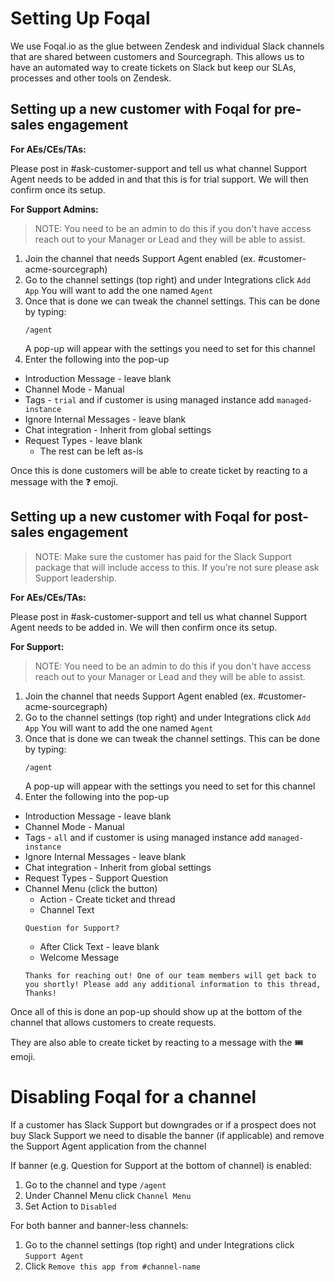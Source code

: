 # Setting Up Foqal

We use Foqal.io as the glue between Zendesk and individual Slack channels that are shared between customers and Sourcegraph.
This allows us to have an automated way to create tickets on Slack but keep our SLAs, processes and other tools on Zendesk.

## Setting up a new customer with Foqal for pre-sales engagement

**For AEs/CEs/TAs:**

Please post in #ask-customer-support and tell us what channel Support Agent needs to be added in and that this is for trial support.
We will then confirm once its setup.

**For Support Admins:**

> NOTE: You need to be an admin to do this if you don't have access reach out to your Manager or Lead and they will be able to assist.

1. Join the channel that needs Support Agent enabled (ex. #customer-acme-sourcegraph)
1. Go to the channel settings (top right) and under Integrations click `Add App`
   You will want to add the one named `Agent`
1. Once that is done we can tweak the channel settings. This can be done by typing:
   ```
   /agent
   ```
   A pop-up will appear with the settings you need to set for this channel
1. Enter the following into the pop-up

- Introduction Message - leave blank
- Channel Mode - Manual
- Tags - `trial` and if customer is using managed instance add `managed-instance`
- Ignore Internal Messages - leave blank
- Chat integration - Inherit from global settings
- Request Types - leave blank
  - The rest can be left as-is

Once this is done customers will be able to create ticket by reacting to a message with the ❓ emoji.

## Setting up a new customer with Foqal for post-sales engagement

> NOTE: Make sure the customer has paid for the Slack Support package that will include access to this. If you're not sure please ask Support leadership.

**For AEs/CEs/TAs:**

Please post in #ask-customer-support and tell us what channel Support Agent needs to be added in.
We will then confirm once its setup.

**For Support:**

> NOTE: You need to be an admin to do this if you don't have access reach out to your Manager or Lead and they will be able to assist.

1. Join the channel that needs Support Agent enabled (ex. #customer-acme-sourcegraph)
1. Go to the channel settings (top right) and under Integrations click `Add App`
   You will want to add the one named `Agent`
1. Once that is done we can tweak the channel settings. This can be done by typing:
   ```
   /agent
   ```
   A pop-up will appear with the settings you need to set for this channel
1. Enter the following into the pop-up

- Introduction Message - leave blank
- Channel Mode - Manual
- Tags - `all` and if customer is using managed instance add `managed-instance`
- Ignore Internal Messages - leave blank
- Chat integration - Inherit from global settings
- Request Types - Support Question
- Channel Menu (click the button)
  - Action - Create ticket and thread
  - Channel Text
  ```
  Question for Support?
  ```
  - After Click Text - leave blank
  - Welcome Message
  ```
  Thanks for reaching out! One of our team members will get back to you shortly! Please add any additional information to this thread, Thanks!
  ```

Once all of this is done an pop-up should show up at the bottom of the channel that allows customers to create requests.

They are also able to create ticket by reacting to a message with the 🎟️ emoji.

# Disabling Foqal for a channel

If a customer has Slack Support but downgrades or if a prospect does not buy Slack Support we need to disable the banner (if applicable) and remove the Support Agent application from the channel

If banner (e.g. Question for Support at the bottom of channel) is enabled:

1. Go to the channel and type `/agent`
1. Under Channel Menu click `Channel Menu`
1. Set Action to `Disabled`

For both banner and banner-less channels:

1. Go to the channel settings (top right) and under Integrations click `Support Agent`
2. Click `Remove this app from #channel-name`

